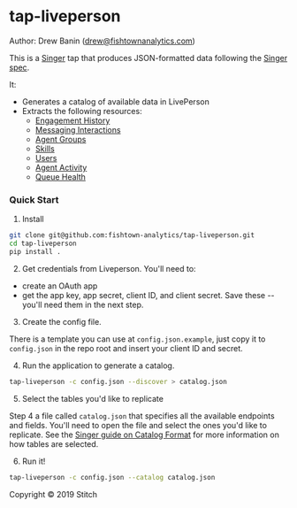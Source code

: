 # tap-liveperson

Author: Drew Banin (drew@fishtownanalytics.com)

This is a [Singer](http://singer.io) tap that produces JSON-formatted data following the [Singer spec](https://github.com/singer-io/getting-started/blob/master/SPEC.md).

It:

- Generates a catalog of available data in LivePerson
- Extracts the following resources:
  - [Engagement History](https://developers.liveperson.com/data-engagement-history-overview.html)
  - [Messaging Interactions](https://developers.liveperson.com/data-messaging-interactions-overview.html)
  - [Agent Groups](https://developers.liveperson.com/agent-groups-api-methods-get-all-agent-groups.html)
  - [Skills](https://developers.liveperson.com/skills-api-methods-get-all-skills.html)
  - [Users](https://developers.liveperson.com/users-api-methods-get-all-users.html)
  - [Agent Activity](https://developers.liveperson.com/data-access-api-methods-agent-activity.html)
  - [Queue Health](https://developers.liveperson.com/operational-realtime-api-methods-queue-health.html)

### Quick Start

1. Install

```bash
git clone git@github.com:fishtown-analytics/tap-liveperson.git
cd tap-liveperson
pip install .
```

2. Get credentials from Liveperson. You'll need to:

- create an OAuth app
- get the app key, app secret, client ID, and client secret. Save these -- you'll need them in the next step.

3. Create the config file.

There is a template you can use at `config.json.example`, just copy it to `config.json` in the repo root and insert your client ID and secret.

4. Run the application to generate a catalog.

```bash
tap-liveperson -c config.json --discover > catalog.json
```

5. Select the tables you'd like to replicate

Step 4 a file called `catalog.json` that specifies all the available endpoints and fields. You'll need to open the file and select the ones you'd like to replicate. See the [Singer guide on Catalog Format](https://github.com/singer-io/getting-started/blob/c3de2a10e10164689ddd6f24fee7289184682c1f/BEST_PRACTICES.md#catalog-format) for more information on how tables are selected.

6. Run it!

```bash
tap-liveperson -c config.json --catalog catalog.json
```

Copyright &copy; 2019 Stitch
